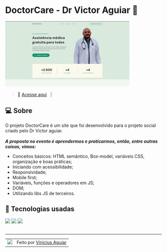 # DoctorCare - Dr Victor Aguiar 🚀

![Imagem do resultado do projeto](/assets/images/projeto.gif)
<br>
> 🚀 <a href="https://doctor-care-two.vercel.app/" target="_blank">Acesse aqui</a> &nbsp; | &nbsp; 

## 💻 Sobre

O projeto DoctorCare é um site que foi desenvolvido para o projeto social criado pelo Dr Victor aguiar.
<br><br>
***A proposta no evento é aprendermos e praticarmos, então, entre outras coisas, vimos:***
+ Conceitos básicos: HTML semântico, Box-model, variáveis CSS, organização e boas práticas;
+ Iniciando com acessibilidade;
+ Responsividade;
+ Mobile first;
+ Variáveis, funções e operadores em JS;
+ DOM;
+ Utilizando libs JS de terceiros.

## 🧠 Tecnologias usadas

<div>
    <img src="https://img.shields.io/badge/HTML5-E34F26?style=for-the-badge&logo=html5&logoColor=white" />
    <img src="https://img.shields.io/badge/CSS3-1572B6?style=for-the-badge&logo=css3&logoColor=white" />
    <img src="https://img.shields.io/badge/JavaScript-F7DF1E?style=for-the-badge&logo=javascript&logoColor=black" />
</div>

<br>

---

<table>
  <tr>
    <td>
      <img src="https://github.com/vinimax001.png" width="100px" />
    </td>
    <td>
      Feito por <a href="https://github.com/vinimax001 ">Vinicius Aguiar</a> 
    </td>
  </tr>
</table>


